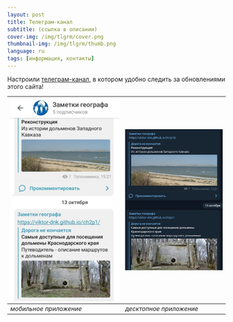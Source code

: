 ```yaml
---
layout: post
title: Телеграм-канал
subtitle: (ссылка в описании)
cover-img: /img/tlgrm/cover.png
thumbnail-img: /img/tlgrm/thumb.png
language: ru
tags: [информация, контакты]
---
```

Настроили [телеграм-канал][a85077ec], в котором удобно следить за обновлениями этого сайта!

![](/img/tlgrm/tlgrm-screen2.jpg) | ![](/img/tlgrm/tlgrm-screen1.jpg)
-----------------------------------|-----------------------------------
_мобильное приложение_             | _десктопное приложение_

  [a85077ec]: https://t.me/toponim "Информационный канал в поддержку этого блога"
